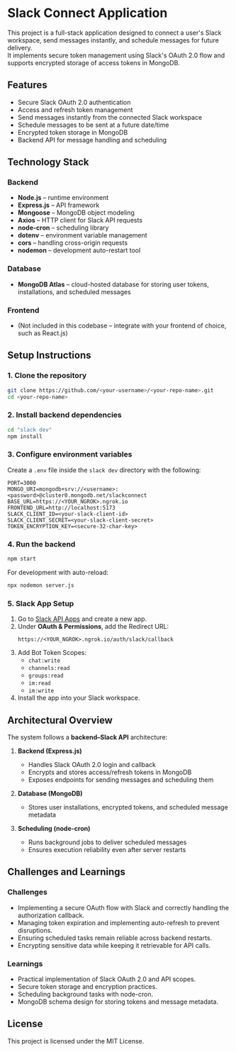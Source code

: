 # Slack Connect Application

This project is a full-stack application designed to connect a user's Slack workspace, send messages instantly, and schedule messages for future delivery.  
It implements secure token management using Slack's OAuth 2.0 flow and supports encrypted storage of access tokens in MongoDB.

## Features
- Secure Slack OAuth 2.0 authentication
- Access and refresh token management
- Send messages instantly from the connected Slack workspace
- Schedule messages to be sent at a future date/time
- Encrypted token storage in MongoDB
- Backend API for message handling and scheduling

## Technology Stack

### Backend
- **Node.js** – runtime environment
- **Express.js** – API framework
- **Mongoose** – MongoDB object modeling
- **Axios** – HTTP client for Slack API requests
- **node-cron** – scheduling library
- **dotenv** – environment variable management
- **cors** – handling cross-origin requests
- **nodemon** – development auto-restart tool

### Database
- **MongoDB Atlas** – cloud-hosted database for storing user tokens, installations, and scheduled messages

### Frontend
- (Not included in this codebase – integrate with your frontend of choice, such as React.js)

## Setup Instructions

### 1. Clone the repository
```bash
git clone https://github.com/<your-username>/<your-repo-name>.git
cd <your-repo-name>
```

### 2. Install backend dependencies
```bash
cd "slack dev"
npm install
```

### 3. Configure environment variables
Create a `.env` file inside the `slack dev` directory with the following:
```env
PORT=3000
MONGO_URI=mongodb+srv://<username>:<password>@cluster0.mongodb.net/slackconnect
BASE_URL=https://<YOUR_NGROK>.ngrok.io
FRONTEND_URL=http://localhost:5173
SLACK_CLIENT_ID=<your-slack-client-id>
SLACK_CLIENT_SECRET=<your-slack-client-secret>
TOKEN_ENCRYPTION_KEY=<secure-32-char-key>
```

### 4. Run the backend
```bash
npm start
```
For development with auto-reload:
```bash
npx nodemon server.js
```

### 5. Slack App Setup
1. Go to [Slack API Apps](https://api.slack.com/apps) and create a new app.
2. Under **OAuth & Permissions**, add the Redirect URL:
   ```
   https://<YOUR_NGROK>.ngrok.io/auth/slack/callback
   ```
3. Add Bot Token Scopes:
   - `chat:write`
   - `channels:read`
   - `groups:read`
   - `im:read`
   - `im:write`
4. Install the app into your Slack workspace.

## Architectural Overview
The system follows a **backend–Slack API** architecture:

1. **Backend (Express.js)**  
   - Handles Slack OAuth 2.0 login and callback  
   - Encrypts and stores access/refresh tokens in MongoDB  
   - Exposes endpoints for sending messages and scheduling them  

2. **Database (MongoDB)**  
   - Stores user installations, encrypted tokens, and scheduled message metadata  

3. **Scheduling (node-cron)**  
   - Runs background jobs to deliver scheduled messages  
   - Ensures execution reliability even after server restarts  

## Challenges and Learnings

### Challenges
- Implementing a secure OAuth flow with Slack and correctly handling the authorization callback.
- Managing token expiration and implementing auto-refresh to prevent disruptions.
- Ensuring scheduled tasks remain reliable across backend restarts.
- Encrypting sensitive data while keeping it retrievable for API calls.

### Learnings
- Practical implementation of Slack OAuth 2.0 and API scopes.
- Secure token storage and encryption practices.
- Scheduling background tasks with node-cron.
- MongoDB schema design for storing tokens and message metadata.

## License
This project is licensed under the MIT License.
